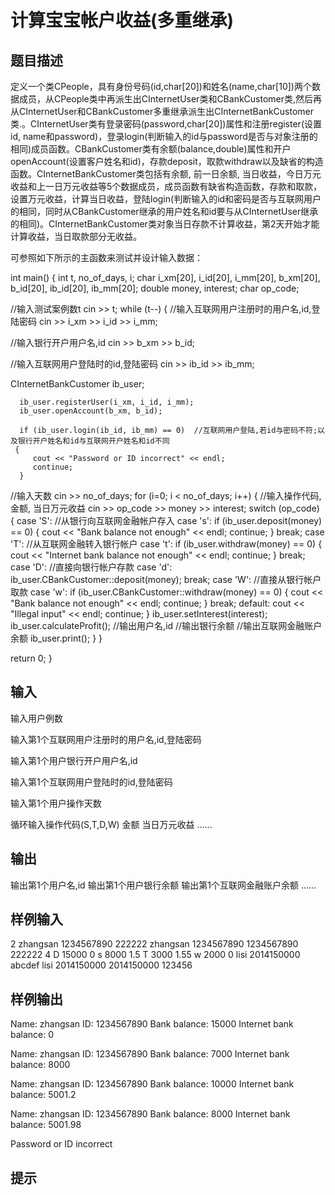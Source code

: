  # 计算宝宝帐户收益(多重继承)## 题目描述定义一个类CPeople，具有身份号码(id,char[20])和姓名(name,char[10])两个数据成员，从CPeople类中再派生出CInternetUser类和CBankCustomer类,然后再从CInternetUser和CBankCustomer多重继承派生出CInternetBankCustomer类.。CInternetUser类有登录密码(password,char[20])属性和注册register(设置id, name和password)，登录login(判断输入的id与password是否与对象注册的相同)成员函数。CBankCustomer类有余额(balance,double)属性和开户openAccount(设置客户姓名和id)，存款deposit，取款withdraw以及缺省的构造函数。CInternetBankCustomer类包括有余额, 前一日余额, 当日收益，今日万元收益和上一日万元收益等5个数据成员，成员函数有缺省构造函数，存款和取款，设置万元收益，计算当日收益，登陆login(判断输入的id和密码是否与互联网用户的相同，同时从CBankCustomer继承的用户姓名和id要与从CInternetUser继承的相同)。CInternetBankCustomer类对象当日存款不计算收益，第2天开始才能计算收益，当日取款部分无收益。  可参照如下所示的主函数来测试并设计输入数据：int main(){int t, no_of_days, i;char i_xm[20], i_id[20], i_mm[20], b_xm[20], b_id[20], ib_id[20], ib_mm[20];double money, interest;char op_code;//输入测试案例数t     cin >> t;     while (t--)     {//输入互联网用户注册时的用户名,id,登陆密码        cin >> i_xm >> i_id >> i_mm;//输入银行开户用户名,id        cin >> b_xm >> b_id;//输入互联网用户登陆时的id,登陆密码        cin >> ib_id >> ib_mm;  CInternetBankCustomer ib_user;      ib_user.registerUser(i_xm, i_id, i_mm);      ib_user.openAccount(b_xm, b_id);      if (ib_user.login(ib_id, ib_mm) == 0)  //互联网用户登陆,若id与密码不符;以及银行开户姓名和id与互联网开户姓名和id不同     {         cout << "Password or ID incorrect" << endl;         continue;      }//输入天数      cin >> no_of_days;      for (i=0; i < no_of_days; i++)     {      //输入操作代码, 金额, 当日万元收益          cin >> op_code >> money >> interest;          switch (op_code)         {            case 'S':  //从银行向互联网金融帐户存入            case 's':               if (ib_user.deposit(money) == 0)               {                  cout << "Bank balance not enough" << endl;                  continue;               }               break;          case 'T':  //从互联网金融转入银行帐户          case 't':              if (ib_user.withdraw(money) == 0)             {                 cout << "Internet bank balance not enough" << endl;                 continue;             }             break;          case 'D':  //直接向银行帐户存款          case 'd':               ib_user.CBankCustomer::deposit(money);              break;          case 'W':  //直接从银行帐户取款           case 'w':               if (ib_user.CBankCustomer::withdraw(money) == 0)              {                    cout << "Bank balance not enough" << endl;                   continue;              }              break;          default:                cout << "Illegal input" << endl;               continue;         }          ib_user.setInterest(interest);          ib_user.calculateProfit();//输出用户名,id//输出银行余额//输出互联网金融账户余额          ib_user.print();      }   }return 0;}## 输入输入用户例数输入第1个互联网用户注册时的用户名,id,登陆密码输入第1个用户银行开户用户名,id输入第1个互联网用户登陆时的id,登陆密码输入第1个用户操作天数循环输入操作代码(S,T,D,W)  金额  当日万元收益......## 输出输出第1个用户名,id输出第1个用户银行余额输出第1个互联网金融账户余额......## 样例输入2zhangsan 1234567890 222222zhangsan 12345678901234567890 2222224D 15000 0s 8000 1.5T 3000 1.55w 2000 0lisi 2014150000 abcdeflisi 20141500002014150000 123456## 样例输出Name: zhangsan ID: 1234567890Bank balance: 15000Internet bank balance: 0Name: zhangsan ID: 1234567890Bank balance: 7000Internet bank balance: 8000Name: zhangsan ID: 1234567890Bank balance: 10000Internet bank balance: 5001.2Name: zhangsan ID: 1234567890Bank balance: 8000Internet bank balance: 5001.98Password or ID incorrect## 提示